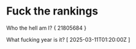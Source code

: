 # Fuck the rankings

Who the hell am I?
{ 21805684 }

What fucking year is it?
[ 2025-03-11T01:20:00Z ]
